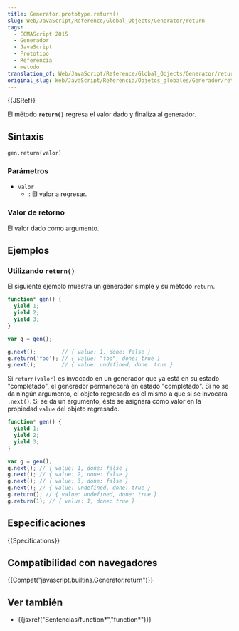 ```yaml
---
title: Generator.prototype.return()
slug: Web/JavaScript/Reference/Global_Objects/Generator/return
tags:
  - ECMAScript 2015
  - Generador
  - JavaScript
  - Prototipo
  - Referencia
  - metodo
translation_of: Web/JavaScript/Reference/Global_Objects/Generator/return
original_slug: Web/JavaScript/Referencia/Objetos_globales/Generador/return
---
```


{{JSRef}}

El método **`return()`** regresa el valor dado y finaliza al generador.

## Sintaxis

```
gen.return(valor)
```

### Parámetros

- `valor`
  - : El valor a regresar.

### Valor de retorno

El valor dado como argumento.

## Ejemplos

### Utilizando `return()`

El siguiente ejemplo muestra un generador simple y su método `return`.

```js
function* gen() {
  yield 1;
  yield 2;
  yield 3;
}

var g = gen();

g.next();        // { value: 1, done: false }
g.return('foo'); // { value: "foo", done: true }
g.next();        // { value: undefined, done: true }
```

Si `return(valor)` es invocado en un generador que ya está en su estado "completado", el generador permanecerá en estado "completado". Si no se da ningún argumento, el objeto regresado es el mismo a que si se invocara `.next()`. Si se da un argumento, éste se asignará como valor en la propiedad `value` del objeto regresado.

```js
function* gen() {
  yield 1;
  yield 2;
  yield 3;
}

var g = gen();
g.next(); // { value: 1, done: false }
g.next(); // { value: 2, done: false }
g.next(); // { value: 3, done: false }
g.next(); // { value: undefined, done: true }
g.return(); // { value: undefined, done: true }
g.return(1); // { value: 1, done: true }
```

## Especificaciones

{{Specifications}}

## Compatibilidad con navegadores

{{Compat("javascript.builtins.Generator.return")}}

## Ver también

- {{jsxref("Sentencias/function*","function*")}}
